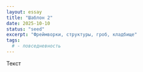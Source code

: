 ```yaml
---
layout: essay
title: "Шаблон 2"
date: 2025-10-10
status: "seed"
excerpt: "Фреймворки, структуры, гроб, кладбище"
tags:
  # - повседневность
---
```


Текст


